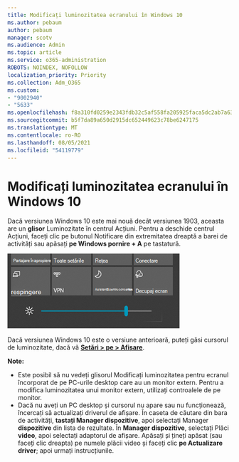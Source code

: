 ```yaml
---
title: Modificați luminozitatea ecranului în Windows 10
ms.author: pebaum
author: pebaum
manager: scotv
ms.audience: Admin
ms.topic: article
ms.service: o365-administration
ROBOTS: NOINDEX, NOFOLLOW
localization_priority: Priority
ms.collection: Adm_O365
ms.custom:
- "9002940"
- "5633"
ms.openlocfilehash: f8a310fd0259e2343fdb32c5af558fa205925faca5dc2ab7a637e0de1a5fbd20
ms.sourcegitcommit: b5f7da89a650d2915dc652449623c78be6247175
ms.translationtype: MT
ms.contentlocale: ro-RO
ms.lasthandoff: 08/05/2021
ms.locfileid: "54119779"
---
```

# <a name="change-screen-brightness-in-windows-10"></a>Modificați luminozitatea ecranului în Windows 10

Dacă versiunea Windows 10 este mai nouă decât versiunea 1903, aceasta are un **glisor** Luminozitate în centrul Acțiuni. Pentru a deschide centrul  Acțiuni, faceți clic pe butonul Notificare din extremitatea dreaptă a barei de activități sau apăsați **pe Windows pornire + A** pe tastatură.

![Brightness slider](media/brightness-slider.png)

Dacă versiunea Windows 10 este o versiune anterioară, puteți găsi cursorul de luminozitate, dacă vă **[Setări > pe > Afișare](ms-settings:display?activationSource=GetHelp)**.

**Note:**

- Este posibil să nu vedeți glisorul Modificați luminozitatea pentru ecranul încorporat de pe PC-urile desktop care au un monitor extern. Pentru a modifica luminozitatea unui monitor extern, utilizați controalele de pe monitor.
- Dacă nu aveți un PC desktop și cursorul nu apare sau nu funcționează, încercați să actualizați driverul de afișare. În caseta de căutare din bara de activități, **tastați Manager dispozitive**, apoi selectați Manager **dispozitive** din lista de rezultate. În **Manager dispozitive**, selectați Plăci **video**, apoi selectați adaptorul de afișare. Apăsați și țineți apăsat (sau faceți clic dreapta) pe numele plăcii video și faceți clic **pe Actualizare driver**; apoi urmați instrucțiunile.
